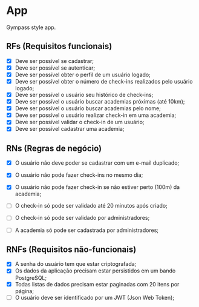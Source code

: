 # App

Gympass style app.

## RFs (Requisitos funcionais)

- [x] Deve ser possível se cadastrar; 
- [x] Deve ser possível se autenticar;   
- [x] Deve ser possível obter o perfil de um usuário logado;   
- [x] Deve ser possível obter o número de check-ins realizados pelo usuário logado;   
- [x] Deve ser possível o usuário seu histórico de check-ins;   
- [x] Deve ser possível o usuário buscar academias próximas (até 10km);   
- [x] Deve ser possível o usuário buscar academias pelo nome;   
- [x] Deve ser possível o usuário realizar check-in em uma academia;   
- [x] Deve ser possível validar o check-in de um usuário;   
- [x] Deve ser possível cadastrar uma academia;   

## RNs (Regras de negócio)

- [x] O usuário não deve poder se cadastrar com um e-mail duplicado;
- [x] O usuário não pode fazer check-ins no mesmo dia;
- [x] O usuário não pode fazer check-in se não estiver perto (100m) da academia;
- [ ] O check-in só pode ser validado até 20 minutos após criado;
- [ ] O check-in só pode ser validado por administradores;
- [ ] A academia só pode ser cadastrada por administradores;


## RNFs (Requisitos não-funcionais)

- [x] A senha do usuário tem que estar criptografada;
- [x] Os dados da aplicação precisam estar persistidos em um bando PostgreSQL;
- [x] Todas listas de dados precisam estar paginadas com 20 itens por página;
- [ ] O usuário deve ser identificado por um JWT (Json Web Token);